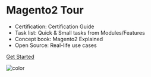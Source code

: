 # Magento2 Tour

- Certification: Certification Guide
- Task list: Quick & Small tasks from Modules/Features
- Concept book: Magento2 Explained
- Open Source: Real-life use cases 

[Get Started](#magento2-tour)

![color](#)
